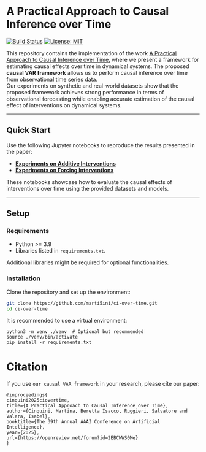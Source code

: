# A Practical Approach to Causal Inference over Time

[![Build Status](https://img.shields.io/badge/Build-Passing-brightgreen)](https://github.com/marti5ini/ci-over-time/actions) [![License: MIT](https://img.shields.io/badge/License-MIT-blue.svg)](https://opensource.org/licenses/MIT)

This repository contains the implementation of the work [A Practical Approach to Causal Inference over Time](https://openreview.net/pdf?id=2EBCWWS0Me), where we present a framework for estimating causal effects over time in dynamical systems. The proposed **causal VAR framework** allows us to perform causal inference over time from observational time series data.  
Our experiments on synthetic and real-world datasets show that the proposed framework achieves strong performance in terms of observational forecasting while enabling accurate estimation of the causal effect of interventions on dynamical systems. 

---

## Quick Start

Use the following Jupyter notebooks to reproduce the results presented in the paper:

- **[Experiments on Additive Interventions](https://github.com/marti5ini/ci-over-time/blob/main/experiments/interventional_forecasting_additive.py)**  
- **[Experiments on Forcing Interventions](https://github.com/marti5ini/ci-over-time/blob/main/experiments/interventional_forecasting_forcing.py)**  

These notebooks showcase how to evaluate the causal effects of interventions over time using the provided datasets and models.

---

## Setup

### Requirements

- Python >= 3.9
- Libraries listed in `requirements.txt`.

Additional libraries might be required for optional functionalities.

### Installation

Clone the repository and set up the environment:

```bash
git clone https://github.com/marti5ini/ci-over-time.git
cd ci-over-time
```
It is recommended to use a virtual environment:

```
python3 -m venv ./venv  # Optional but recommended
source ./venv/bin/activate
pip install -r requirements.txt
```

# Citation

If you use `our causal VAR framework` in your research, please cite our paper:

```
@inproceedings{
cinquini2025ciovertime,
title={A Practical Approach to Causal Inference over Time},
author={Cinquini, Martina, Beretta Isacco, Ruggieri, Salvatore and Valera, Isabel},
booktitle={The 39th Annual AAAI Conference on Artificial Intelligence},
year={2025},
url={https://openreview.net/forum?id=2EBCWWS0Me}
}


